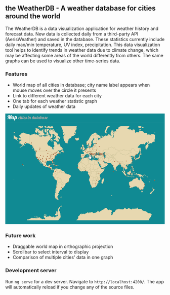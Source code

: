 ## the WeatherDB - A weather database for cities around the world

The WeatherDB is a data visualization application for weather history and forecast data. New data is collected daily from a third-party API (AerisWeather) and saved in the database. These statistics currently include daily max/min temperature, UV index, precipitation. This data visualization tool helps to identify trends in weather data due to climate change, which may be affecting some areas of the world differently from others. The same graphs can be used to visualize other time-series data.

### Features
* World map of all cities in database; city name label appears when mouse moves over the circle it presents
* Link to different weather data for each city
* One tab for each weather statistic graph
* Daily updates of weather data
<p align="center">
  <img src="demo.gif" width="800">
</p>


### Future work
* Draggable world map in orthographic projection
* Scrollbar to select interval to display
* Comparison of multiple cities' data in one graph

### Development server
Run `ng serve` for a dev server. Navigate to `http://localhost:4200/`. The app will automatically reload if you change any of the source files.


